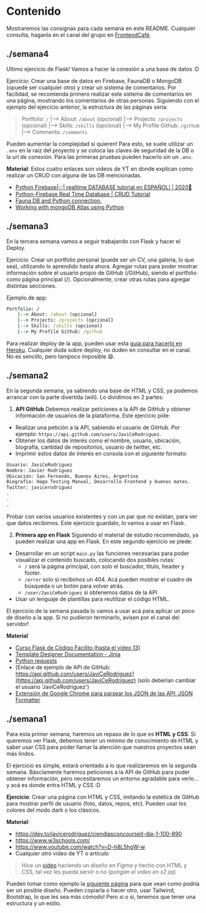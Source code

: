 # Contenido
Mostraremos las consignas para cada semana en este README. Cualquier consulta, haganla en el canal del grupo en [FrontendCafé](https://discord.gg/frontendcafe).

## ./semana4
Ultimo ejercicio de Flask! Vamos a hacer la conexión a una base de datos :D

Ejercicio: Crear una base de datos en Firebase, FaunaDB o MongoDB (opuede ser cualquier otro) y crear un sistema de comentarios. Por facilidad, se recomienda primero realizar este sistema de comentarios en una página, mostrando los comentarios de otras personas.
Siguiendo con el ejemplo del ejercicio anterior, la estructura de las páginas sería:
> Portfolio: `/`
> 	|--> About: `/about` (opcional)
> 	|--> Projects: `/projects` (opcional)
> 	|--> Skills: `/skills` (opcional)
> 	|--> My Profile Github: `/github`
> 	|--> Comments: `/comments`

Pueden aumentar la complejidad si quieren!
Para esto, se suele utilizar un `.env` en la raiz del proyecto y se coloca las claves de seguridad de la DB o la url de conexión. Para las primeras pruebas pueden hacerlo sin un `.env`.

**Material**:
Estos cuatro enlaces son videos de YT en donde explican como realizar un CRUD con alguna de las DB mencionadas.
- [Python Firebase|✅| realtime DATABASE tutorial en ESPAÑOL! | 2020🤯](https://www.youtube.com/watch?v=f64e18ohYlY)
- [Python-Firebase Real Time Database | CRUD Tutorial](https://www.youtube.com/watch?v=Lphl9yQsw2A)
- [Fauna DB and Python connection.](https://www.youtube.com/watch?v=mKPBJsoxOpU)
- [Working with mongoDB Atlas using Python](https://www.youtube.com/watch?v=VQnmcBnguPY)

## ./semana3
En la tercera semana vamos a seguir trabajando con Flask y hacer el Deploy.

Ejercicio: Crear un portfolio personal (puede ser un CV, una galeria, lo que sea), utilizando lo aprendido hasta ahora.
Agregar rutas para poder mostrar información sobre el usuario propio de GitHub (/GitHub), siendo el portfolio como página principal (/).
Opcionalmente, crear otras rutas para agregar distintas secciones.

Ejemplo de app:

```cmd
Portfolio: /
    |--> About: /about (opcional)
    |--> Projects: /projects (opcional)
    |--> Skills: /skills (opcional)
    |--> My Profile Github: /github
```

Para realizar deploy de la app, pueden usar esta [guía para hacerlo en Heroku](https://stackabuse.com/deploying-a-flask-application-to-heroku/). Cualquier duda sobre deploy, no duden en consultar en el canal. No es sencillo, pero tampoco imposible :smile:.


## ./semana2
En la segunda semana, ya sabiendo una base de HTML y CSS, ya podemos arrancar con la parte divertida (*wiii*). Lo dividimos en 2 partes:

1) **API GitHub**
Debemos realizar peticiones a la API de GitHub y obtener información de usuarios de la plataforma. Este ejercicio pide:
- Realizar una petición a la API, sabiendo el usuario de GitHub. Por ejemplo: `https://api.github.com/users/JaviCeRodriguez`.
- Obtener los datos de interés como el nombre, usuario, ubicación, biografía, cantidad de repositorios, usuario de twitter, etc.
- Imprimir estos datos de interés en consola con el siguiente formato:
```cmd
Usuario: JaviCeRodriguez
Nombre: Javier Rodriguez
Ubicación: San Fernando, Buenos Aires, Argentina
Biografía: Hago Testing Manual, Desarrollo Frontend y buenos mates.
Twitter: javicerodriguez
.
.
.
```
Probar con varios usuarios existentes y con un par que no existan, para ver que datos recibimos.
Este ejercicio guardalo, lo vamos a usar en Flask.

2) **Primera app en Flask**
Siguiendo el material de estudio recomendado, ya pueden realizar una app en Flask. En este segundo ejercicio se piede:
- Desarrollar en un script `main.py` las funciones necesarias para poder visualizar el contenido buscado, colocando dos posibles rutas:
    - `/` será la página principal, con solo el buscador, título, header y footer.
    - `/error` solo si recibimos un 404. Acá pueden mostrar el cuadro de búsqueda o un botón para volver atrás.
    - `/user/JaviCeRodriguez` si obtenemos datos de la API
- Usar un lenguaje de plantillas para reutilizar el código HTML.

El ejercicio de la semana pasada lo vamos a usar acá para aplicar un poco de diseño a la app. Si no pudieron terminarlo, avisen por el canal del servidor!

**Material**
- [Curso Flask de Código Facilito (hasta el video 13)](https://codigofacilito.com/cursos/flask)
- [Template Designer Documentation - Jinja](https://jinja.palletsprojects.com/en/2.10.x/templates/)
- [Python requests](https://realpython.com/python-requests/)
- [Enlace de ejemplo de API de GitHub: https://api.github.com/users/JaviCeRodriguez](https://api.github.com/users/JaviCeRodriguez) (solo deberían cambiar el usuario 'JaviCeRodriguez')
- [Extensión de Google Chrome para parsear los JSON de las API: JSON Formatter](https://chrome.google.com/webstore/detail/json-formatter/bcjindcccaagfpapjjmafapmmgkkhgoa)


## ./semana1
Para esta primer semana, haremos un repaso de lo que es **HTML y CSS**. Si queremos ver Flask, debemos tener un mínimo de conocimiento de HTML y saber usar CSS para poder llamar la atención que nuestros proyectos sean más lindos.

El ejercicio es simple, estará orientado a lo que realizaremos en la segunda semana. Básciamente haremos peticiones a la API de GitHub para poder obtener información, pero necesitaremos un entorno agradable para verlo... y acá es donde entra HTML y CSS :D

**Ejercicio**: Crear una página con HTML y CSS, imitando la estética de GitHub para mostrar perfil de usuario (foto, datos, repos, etc). Pueden usar los colores del modo dark o los clásicos.

**Material**:
- https://dev.to/javicerodriguez/ciendiasconcourseit-dia-1-100-890
- https://www.w3schools.com/
- https://www.youtube.com/watch?v=D-h8L5hgW-w
- Cualquier otro video de YT o artículo

> Hice un [video](https://www.youtube.com/watch?v=r6QmrHsW5X0) haciendo un diseño en *Figma* y hecho con HTML y CSS, tal vez les pueda servir o no (*pongan el video en x2 jaj*)

Pueden tomar como ejemplo la [siguiente página](https://javier-rodriguez.vercel.app/proyectos/GitHubAPI/index.html) para que vean como podría ser un posible diseño. Pueden copiarla o hacer otro, usar Tailwind, Bootstrap, lo que les sea más cómodo! Pero si o si, tenemos que tener una estructura y un estilo.

